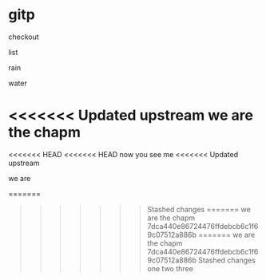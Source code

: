 # gitp

checkout

list

rain 

water

<<<<<<< Updated upstream
we are the chapm
=======
<<<<<<< HEAD
<<<<<<< HEAD
now you see me
<<<<<<< Updated upstream

we are 

=======
>>>>>>> Stashed changes
=======
we are the chapm
>>>>>>> 7dca440e86724476ffdebcb6c1f69c07512a886b
=======
we are the chapm
>>>>>>> 7dca440e86724476ffdebcb6c1f69c07512a886b
>>>>>>> Stashed changes
one two three
